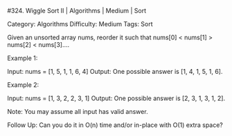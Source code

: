 #324. Wiggle Sort II | Algorithms | Medium | Sort

Category: Algorithms
Difficulty: Medium
Tags: Sort

Given an unsorted array nums, reorder it such that nums[0] < nums[1] > nums[2] < nums[3]....

Example 1:


Input: nums = [1, 5, 1, 1, 6, 4]
Output: One possible answer is [1, 4, 1, 5, 1, 6].

Example 2:


Input: nums = [1, 3, 2, 2, 3, 1]
Output: One possible answer is [2, 3, 1, 3, 1, 2].

Note:
You may assume all input has valid answer.

Follow Up:
Can you do it in O(n) time and/or in-place with O(1) extra space?
